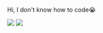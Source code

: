 Hi, I don't know how to code😭

[<img align="top" src="https://github-readme-stats.vercel.app/api?username=PatrickL546&show_icons=true&hide_title=true&include_all_commits=true&count_private=true&theme=graywhite&bg_color=0,e2619a,ffb3d4&hide_border=true">](https://www.youtube.com/watch?v=X_8Nh5XfRw0)
[<img align="top" src="https://github-readme-stats.vercel.app/api/top-langs/?username=PatrickL546&hide_title=true&theme=graywhite&bg_color=0,ffb3d4,fcc2dc&hide_border=true">](https://www.youtube.com/watch?v=X_8Nh5XfRw0)
